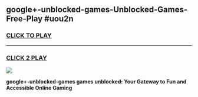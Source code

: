 
## google+-unblocked-games-Unblocked-Games-Free-Play #uou2n
<h3>
<a href="https://us.freeplayer.one?title=google+-unblocked-games&ref=9M">CLICK TO PLAY</a></h3>
<hr>

<h3>
<a href="https://us.freeplayer.one?title=google+-unblocked-games&ref=9M">CLICK 2 PLAY</a>
  
</h3>

<a href="https://us.freeplayer.one?title=google+-unblocked-games&ref=9M"><img src="https://clearcache.store/games.png"></a>


**google+-unblocked-games games unblocked: Your Gateway to Fun and Accessible Online Gaming**
